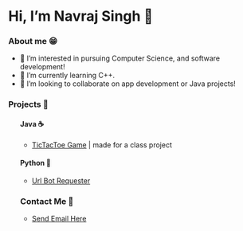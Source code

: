 <main>
  <h1>Hi, I’m Navraj Singh 👋 </h1>
  
  <h3>About me 😁</h3>
  <p>
    <ul>
      <li>👀 I’m interested in pursuing Computer Science, and software development!</li>
      <li>🌱 I’m currently learning C++.</li>
      <li>💞️ I’m looking to collaborate on app development or Java projects!</li>
    </ul>
  </p>
  
  <h3>Projects 📂</h3>
  <p>
    <ul>
      <h4>Java ☕️</h4>
        <ul>
          <li><a href="https://gist.github.com/navraj213/7e2624fe41f08434b9ef7409ea4b0516">TicTacToe Game</a> | made for a class project</li>
        </ul>
      <h4>Python 🐍</h4>
      <ul>
        <li><a href="https://gist.github.com/navraj213/0f3d170ea9de97b9722c5dfa5e14b05d">Url Bot Requester</a></li>
      </ui>
    </ul>
    </p>
    <h3>Contact Me 🤳</h3>
    <p>
    <ul>
      <li><a href="mailto:navrajs213@gmail.com?cc=navraj213@gmail.com&subject=Hi%20Navraj!%20%7C%20Mail%20from%20GitHub&body=Hi%20Navraj%2C%20we%20saw%20your%20Github%20profile%20and%20wanted%20to%20comment%20that%2C">Send Email Here</a></li>
    </ul>
    </p>

</main>





<!---
navraj213/navraj213 is a ✨ special ✨ repository because its `README.md` (this file) appears on your GitHub profile.
You can click the Preview link to take a look at your changes.
--->
